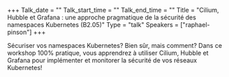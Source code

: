 +++
Talk_date = ""
Talk_start_time = ""
Talk_end_time = ""
Title = "Cilium, Hubble et Grafana : une approche pragmatique de la sécurité des namespaces Kubernetes (B2.05)"
Type = "talk"
Speakers = ["raphael-pinson"]
+++

Sécuriser vos namespaces Kubernetes? Bien sûr, mais comment? Dans ce workshop 100% pratique, vous apprendrez à utiliser Cilium, Hubble et Grafana pour implémenter et monitorer la sécurité de vos réseaux Kubernetes!
